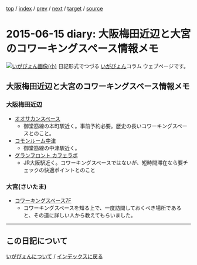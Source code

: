 [top](https://igapyon.github.io/diary/) 
 / [index](https://igapyon.github.io/diary/2015/index.html) 
 / [prev](https://igapyon.github.io/diary/2015/ig150612.html) 
 / [next](https://igapyon.github.io/diary/2015/ig150626.html) 
 / [target](https://igapyon.github.io/diary/2015/ig150615.html) 
 / [source](https://github.com/igapyon/diary/blob/gh-pages/2015/ig150615.html.src.md) 

2015-06-15 diary: 大阪梅田近辺と大宮のコワーキングスペース情報メモ
=====================================================================================================
[![いがぴょん画像(小)](https://igapyon.github.io/diary/images/iga200306s.jpg "いがぴょん")](https://igapyon.github.io/diary/memo/memoigapyon.html) 日記形式でつづる [いがぴょん](https://igapyon.github.io/diary/memo/memoigapyon.html)コラム ウェブページです。

## 大阪梅田近辺と大宮のコワーキングスペース情報メモ


### 大阪梅田近辺


* [オオサカンスペース](http://www.osakan-space.com/)
  * 御堂筋線の本町駅近く。事前予約必要。歴史の長いコワーキングスペースとのこと。
* [コモンルーム中津](http://cr-nakatsu.com/)
  * 御堂筋線の中津駅近く。
* [グランフロント カフェラボ](https://kc-i.jp/facilities/thelab/cafelab/)
  * JR大阪駅近く。コワーキングスペースではないが、短時間滞在なら要チェックの快適ポイントとのこと



### 大宮(さいたま)


* [コワーキングスペース7F](http://office7f.com/)
  * コワーキングスペースを知る上で、一度訪問しておくべき場所であると、その道に詳しい人から教えてもらいました。

----------------------------------------------------------------------------------------------------

## この日記について
[いがぴょんについて](https://igapyon.github.io/diary/memo/memoigapyon.html) / [インデックスに戻る](https://igapyon.github.io/diary/idxall.html)
